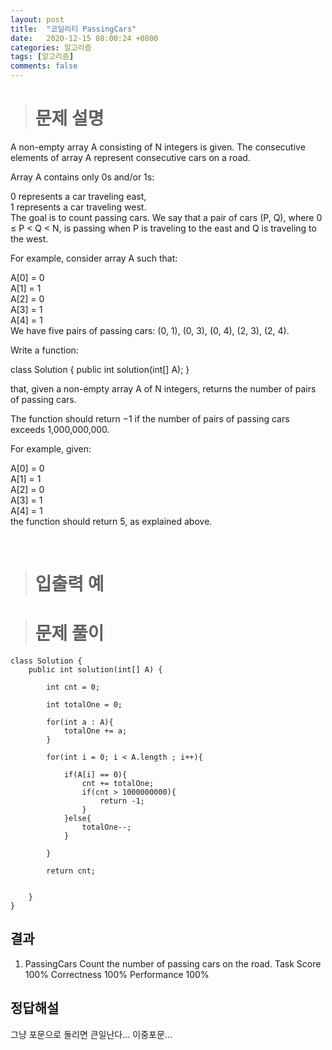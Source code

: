 ```yaml
---
layout: post
title:  "코딜리티 PassingCars"
date:   2020-12-15 08:00:24 +0800
categories: 알고리즘
tags: [알고리즘]
comments: false
---
```


># 문제 설명

A non-empty array A consisting of N integers is given. The consecutive elements of array A represent consecutive cars on a road.  
  
Array A contains only 0s and/or 1s:  
  
0 represents a car traveling east,  
1 represents a car traveling west.  
The goal is to count passing cars. We say that a pair of cars (P, Q), where 0 ≤ P < Q < N, is passing when P is traveling to the east and Q is traveling to the west.  
  
For example, consider array A such that:  
  
  A[0] = 0  
  A[1] = 1  
  A[2] = 0  
  A[3] = 1  
  A[4] = 1  
We have five pairs of passing cars: (0, 1), (0, 3), (0, 4), (2, 3), (2, 4).  
  
Write a function:  
  
class Solution { public int solution(int[] A); }  
  
that, given a non-empty array A of N integers, returns the number of pairs of passing cars.  
  
The function should return −1 if the number of pairs of passing cars exceeds 1,000,000,000.  
  
For example, given:  
  
  A[0] = 0  
  A[1] = 1  
  A[2] = 0  
  A[3] = 1  
  A[4] = 1  
the function should return 5, as explained above.  
  

<br/>

># 입출력 예



># 문제 풀이

```
class Solution {
    public int solution(int[] A) {

        int cnt = 0;

        int totalOne = 0;

        for(int a : A){
            totalOne += a;
        }

        for(int i = 0; i < A.length ; i++){

            if(A[i] == 0){
                cnt += totalOne;
                if(cnt > 1000000000){
                    return -1;
                }
            }else{
                totalOne--;
            }

        }

        return cnt;


    }
}

```

## 결과

1. PassingCars
Count the number of passing cars on the road.
Task Score
100%
Correctness
100%
Performance
100%

## 정답해설

그냥 포문으로 돌리면 큰일난다... 이중포문... 




